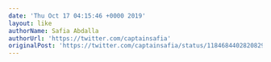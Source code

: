 ```yaml
---
date: 'Thu Oct 17 04:15:46 +0000 2019'
layout: like
authorName: Safia Abdalla
authorUrl: 'https://twitter.com/captainsafia'
originalPost: 'https://twitter.com/captainsafia/status/1184684402820829184'
---
```

